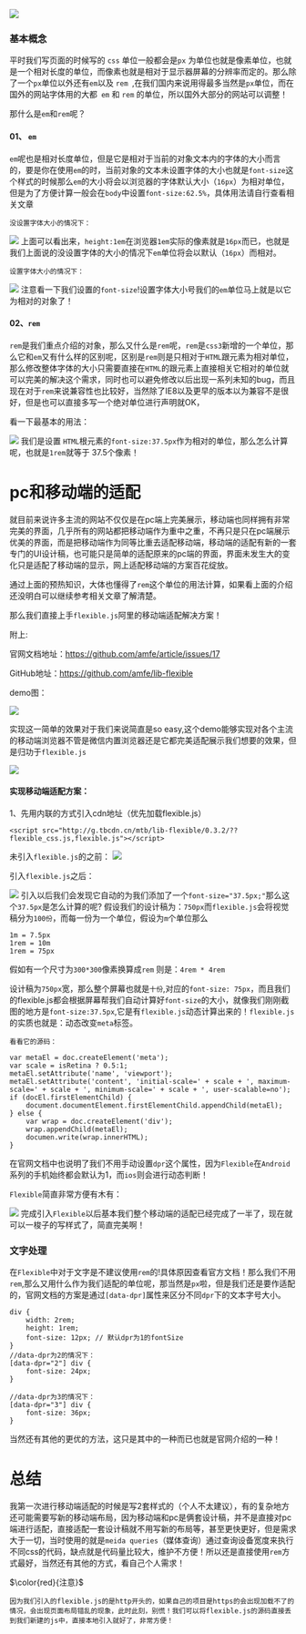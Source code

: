 
![](https://user-gold-cdn.xitu.io/2019/5/19/16acdf3eae61b221?w=600&h=346&f=jpeg&s=12048)
 ### 基本概念
 平时我们写页面的时候写的 `css` 单位一般都会是` px ` 为单位也就是像素单位，也就是一个相对长度的单位，而像素也就是相对于显示器屏幕的分辨率而定的。那么除了一个` px `单位以外还有`em`以及 `rem `,在我们国内来说用得最多当然是` px `单位，而在国外的网站字体用的大都` em` 和 ` rem ` 的单位，所以国外大部分的网站可以调整！
 
 那什么是`em`和`rem`呢？
 
#### 01、  `em`
 
 `em`呢也是相对长度单位，但是它是相对于当前的对象文本内的字体的大小而言的，要是你在使用`em`的时，当前对象的文本未设置字体的大小也就是`font-size`这个样式的时候那么`em`的大小将会以浏览器的字体默认大小（`16px`）为相对单位，但是为了方便计算一般会在`body`中设置`font-size:62.5%`，具体用法请自行查看相关文章
 ```!
 没设置字体大小的情况下：
 ```
 
![](https://user-gold-cdn.xitu.io/2019/5/26/16af2940efca867b?w=345&h=292&f=png&s=12428)
上面可以看出来，`height:1em`在浏览器`1em`实际的像素就是`16px`而已，也就是我们上面说的没设置字体的大小的情况下`em`单位将会以默认（`16px`）而相对。
```!
设置字体大小的情况下：
```

![](https://user-gold-cdn.xitu.io/2019/5/26/16af298fcd49f207?w=345&h=303&f=png&s=13925)
注意看一下我们设置的`font-size`!设置字体大小号我们的`em`单位马上就是以它为相对的对象了！

#### 02、`rem`
`rem`是我们重点介绍的对象，那么又什么是`rem`呢，`rem`是`css3`新增的一个单位，那么它和`em`又有什么样的区别呢，区别是`rem`则是只相对于`HTML`跟元素为相对单位，那么修改整体字体的大小只需要直接在`HTML`的跟元素上直接相关它相对的单位就可以完美的解决这个需求，同时也可以避免修改以后出现一系列未知的bug，而且现在对于`rem`来说兼容性也比较好，当然除了IE8以及更早的版本以为兼容不是很好，但是也可以直接多写一个绝对单位进行声明就OK，

看一下最基本的用法：

![](https://user-gold-cdn.xitu.io/2019/5/26/16af2a86f844dd55?w=337&h=317&f=png&s=16000)
我们是设置 `HTML`根元素的`font-size:37.5px`作为相对的单位，那么怎么计算呢，也就是`1rem`就等于 37.5个像素！

# pc和移动端的适配
就目前来说许多主流的网站不仅仅是在pc端上完美展示，移动端也同样拥有非常完美的界面，几乎所有的网站都把移动端作为重中之重，不再只是只在pc端展示优美的界面，而是把移动端作为同等比重去适配移动端，移动端的适配有新的一套专门的UI设计稿，也可能只是简单的适配原来的pc端的界面，界面未发生大的变化只是适配了移动端的显示，网上适配移动端的方案百花绽放。

通过上面的预热知识，大体也懂得了`rem`这个单位的用法计算，如果看上面的介绍还没明白可以继续参考相关文章了解清楚。

那么我们直接上手`flexible.js`阿里的移动端适配解决方案！

附上:

官网文档地址：https://github.com/amfe/article/issues/17

GitHub地址：https://github.com/amfe/lib-flexible

demo图：


![](https://user-gold-cdn.xitu.io/2019/5/26/16af2be4f7e83242?w=376&h=669&f=png&s=8244)

实现这一简单的效果对于我们来说简直是so easy,这个demo能够实现对各个主流的移动端浏览器不管是微信内置浏览器还是它都完美适配展示我们想要的效果，但是归功于`flexible.js`

![](https://user-gold-cdn.xitu.io/2019/5/26/16af2c2b97cab41e?w=300&h=300&f=gif&s=44977)

#### 实现移动端适配方案：
1、先用内联的方式引入cdn地址（优先加载flexible.js）
```
<script src="http://g.tbcdn.cn/mtb/lib-flexible/0.3.2/??flexible_css.js,flexible.js"></script>
```
未引入`flexible.js`的之前：
![](https://user-gold-cdn.xitu.io/2019/5/26/16af2cc4f1baef55?w=565&h=135&f=png&s=14691)

引入`flexible.js`之后：

![](https://user-gold-cdn.xitu.io/2019/5/26/16af2ce6be8ab992?w=650&h=182&f=png&s=26041)
引入以后我们会发现它自动的为我们添加了一个`font-size="37.5px;"`那么这个`37.5px`是怎么计算的呢?  假设我们的设计稿为：`750px`而`flexible.js`会将视觉稿分为`100份`，而每一份为一个单位，假设为`m`个单位那么
```
1m = 7.5px
1rem = 10m 
1rem = 75px

```
假如有一个尺寸为`300*300`像素换算成`rem` 则是：`4rem * 4rem`

设计稿为`750px`宽，那么整个屏幕也就是`十份`,对应的`font-size: 75px`，而且我们的flexible.js都会根据屏幕帮我们自动计算好`font-size`的大小，就像我们刚刚截图的地方是`font-size:37.5px`,它是有`flexible.js`动态计算出来的！`flexible.js`的实质也就是：动态改变`meta`标签。
```!
看看它的源码：
```
```
var metaEl = doc.createElement('meta');
var scale = isRetina ? 0.5:1;
metaEl.setAttribute('name', 'viewport');
metaEl.setAttribute('content', 'initial-scale=' + scale + ', maximum-scale=' + scale + ', minimum-scale=' + scale + ', user-scalable=no');
if (docEl.firstElementChild) {
    document.documentElement.firstElementChild.appendChild(metaEl);
} else {
    var wrap = doc.createElement('div');
    wrap.appendChild(metaEl);
    documen.write(wrap.innerHTML);
}

```
在官网文档中也说明了我们不用手动设置`dpr`这个属性，因为`Flexible`在`Android`系列的手机始终都会默认为1，而`ios`则会进行动态判断！

`Flexible`简直非常方便有木有：


![](https://user-gold-cdn.xitu.io/2019/5/26/16af31e62f87728e?w=300&h=300&f=gif&s=64225)
完成引入`Flexible`以后基本我们整个移动端的适配已经完成了一半了，现在就可以一梭子的写样式了，简直完美啊！



### 文字处理
在`Flexible`中对于文字是不建议使用`rem`的!具体原因查看官方文档！那么我们不用`rem`,那么又用什么作为我们适配的单位呢，那当然是`px`啦，但是我们还是要作适配的，官网文档的方案是通过`[data-dpr]`属性来区分不同`dpr`下的文本字号大小。
```
div {
    width: 2rem; 
    height: 1rem;
    font-size: 12px; // 默认dpr为1的fontSize
}
//data-dpr为2的情况下：
[data-dpr="2"] div {
    font-size: 24px;
}

//data-dpr为3的情况下：
[data-dpr="3"] div {
    font-size: 36px;
}

```
当然还有其他的更优的方法，这只是其中的一种而已也就是官网介绍的一种！

# 总结
我第一次进行移动端适配的时候是写2套样式的（个人不太建议），有的复杂地方还可能需要写新的移动端布局，因为移动端和pc是俩套设计稿，并不是直接对pc端进行适配，直接适配一套设计稿就不用写新的布局等，甚至更快更好，但是需求大于一切，当时使用的就是`meida queries`（媒体查询）通过查询设备宽度来执行不同css的代码，缺点就是代码量比较大，维护不方便！所以还是直接使用`rem`方式最好，当然还有其他的方式，看自己个人需求！

$\color{red}{注意}$
```!
因为我们引入的flexible.js的是http开头的，如果自己的项目是https的会出现加载不了的情况，会出现页面布局错乱的现象，此时此刻，别慌！我们可以将flexible.js的源码直接丢到我们新建的js中，直接本地引入就好了，非常方便！
```
